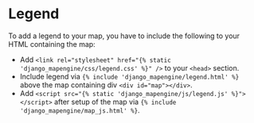 
# Legend

To add a legend to your map, you have to include the following to your HTML containing the map:

- Add `<link rel="stylesheet" href="{% static 'django_mapengine/css/legend.css' %}" />` to your `<head>` section.
- Include legend via `{% include 'django_mapengine/legend.html' %}` above the map containing div `<div id="map"></div>`.
- Add `<script src="{% static 'django_mapengine/js/legend.js' %}"></script>` after setup of the map via `{% include 'django_mapengine/map_js.html' %}`. 
